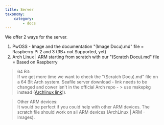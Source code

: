 ```yaml
---
title: Server
taxonomy:
    category:
        - docs
---
```


We offer 2 ways for the server.

1. PwOSS - Image and the documentation "(Image Docu).md" file = Raspberry Pi 2 and 3 (3B+ not Supported, yet)
2. Arch Linux | ARM starting from scratch with our "(Scratch Docu).md" file = Based on Raspberry

> 64 Bit:  
> If we get more time we want to check the "(Scratch Docu).md" file on a 64 Bit Arch system.
> Seafile server download - link needs to be changed and cower isn't in the official Arch repo - > use makepkg instead ([Archlinux link](https://wiki.archlinux.org/index.php/Makepkg))).

> Other ARM devices:  
> It would be perfect if you could help with other ARM devices. The scratch file should work on all ARM devices (ArchLinux | ARM - Images).

